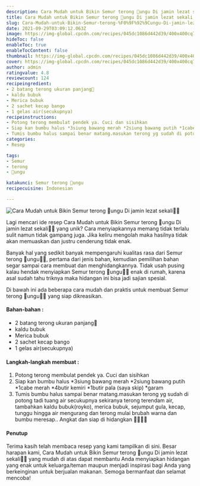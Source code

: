 ```yaml
---
description: Cara Mudah untuk Bikin Semur terong 💜ungu Di jamin lezat sekali"
title: Cara Mudah untuk Bikin Semur terong 💜ungu Di jamin lezat sekali
slug: Cara-Mudah-untuk-Bikin-Semur-terong-%F0%9F%92%9Cungu-Di-jamin-lezat-sekali
date: 2021-09-29T03:09:12.063Z
image: https://img-global.cpcdn.com/recipes/045dc1086d442d39/400x400cq70/photo.jpg
hideToc: false
enableToc: true
enableTocContent: false
thumbnail: https://img-global.cpcdn.com/recipes/045dc1086d442d39/400x400cq70/photo.jpg
cover: https://img-global.cpcdn.com/recipes/045dc1086d442d39/400x400cq70/photo.jpg
author: admin
ratingvalue: 4.8
reviewcount: 124
recipeingredient:
- 2 batang terong ukuran panjang🍆
- kaldu bubuk
- Merica bubuk
- 2 sachet kecap bango
- 1 gelas air(secukupnya)
recipeinstructions:
- Potong terong membulat pendek ya. Cuci dan sisihkan
- Siap kan bumbu halus *3siung bawang merah *2siung bawang putih *1cabe merah *4butir kemiri *1butir pala (saya skip) *garam
- Tumis bumbu halus sampai benar matang.masukan terong yg sudah di potong tadi tuang air secukupnya sekiranya terong terendam air, tambahkan kaldu bubuk(royko), merica bubuk, sejumput gula, kecap, tunggu hingga air mengurang dan terong mulai brubah warna dan bumbu meresap.. Angkat dan siap di hidangkan 🙏🙏🙏💖
categories:
- Resep

tags:
- Semur
- terong
- 💜ungu

katakunci: Semur terong 💜ungu
recipecuisine: Indonesian

---
```


![Cara Mudah untuk Bikin Semur terong 💜ungu Di jamin lezat sekali👩‍🍳](https://img-global.cpcdn.com/recipes/045dc1086d442d39/400x400cq70/photo.jpg)

Lagi mencari ide resep Cara Mudah untuk Bikin Semur terong 💜ungu Di jamin lezat sekali👩‍🍳 yang unik? Cara menyiapkannya memang tidak terlalu sulit namun tidak gampang juga. Jika keliru mengolah maka hasilnya tidak akan memuaskan dan justru cenderung tidak enak.

Banyak hal yang sedikit banyak mempengaruhi kualitas rasa dari Semur terong 💜ungu👩‍🍳, pertama dari jenis bahan, kemudian pemilihan bahan segar sampai cara membuat dan menghidangkannya. Tidak usah pusing kalau hendak menyiapkan Semur terong 💜ungu👩‍🍳 enak di rumah, karena asal sudah tahu triknya maka hidangan ini bisa jadi sajian spesial.

Di bawah ini ada beberapa cara mudah dan praktis untuk membuat Semur terong 💜ungu👩‍🍳 yang siap dikreasikan.

<!--inarticleads1-->

#### Bahan-bahan :

- 2 batang terong ukuran panjang🍆
- kaldu bubuk
- Merica bubuk
- 2 sachet kecap bango
- 1 gelas air(secukupnya)

<!--inarticleads2-->

#### Langkah-langkah membuat :

1. Potong terong membulat pendek ya. Cuci dan sisihkan
1. Siap kan bumbu halus *3siung bawang merah *2siung bawang putih *1cabe merah *4butir kemiri *1butir pala (saya skip) *garam
1. Tumis bumbu halus sampai benar matang.masukan terong yg sudah di potong tadi tuang air secukupnya sekiranya terong terendam air, tambahkan kaldu bubuk(royko), merica bubuk, sejumput gula, kecap, tunggu hingga air mengurang dan terong mulai brubah warna dan bumbu meresap.. Angkat dan siap di hidangkan 🙏🙏🙏💖

#### Penutup

Terima kasih telah membaca resep yang kami tampilkan di sini. Besar harapan kami, Cara Mudah untuk Bikin Semur terong 💜ungu Di jamin lezat sekali👩‍🍳 yang mudah di atas dapat membantu Anda menyiapkan hidangan yang enak untuk keluarga/teman maupun menjadi inspirasi bagi Anda yang berkeinginan untuk berjualan makanan. Semoga bermanfaat dan selamat mencoba!
